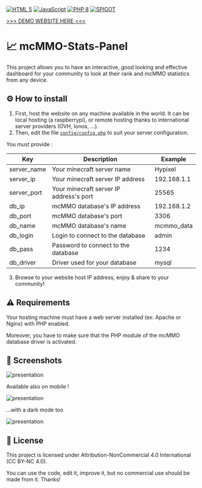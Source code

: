 [![HTML 5](https://img.shields.io/badge/HTML-5+-orange?style=flat&logo=html5&logoColor=white)](https://developer.mozilla.org/fr/docs/Web/HTML)
[![JavaScript](https://img.shields.io/badge/JavaScript-ES6+-yellow?style=flat&logo=javascript&logoColor=white)](https://developer.mozilla.org/fr/docs/Web/JavaScript)
[![PHP 8](https://img.shields.io/badge/PHP-8+-blue?style=flat&logo=php&logoColor=white)](https://www.php.net/releases/8.0/fr.php)
[![SPIGOT](https://img.shields.io/badge/Spigot-click!-D67F1D?style=flat&logoColor=white)](https://www.spigotmc.org/resources/mcmmo-statistics-website.108703/)

[>>> DEMO WEBSITE HERE <<<](https://project.therenceforot.fr/mcmmo/index.php)

# 📈 mcMMO-Stats-Panel
This project allows you to have an interactive, good looking and effective dashboard for your community to look at their rank and mcMMO statistics from any device.

## ⚙️ How to install
1. First, host the website on any machine available in the world. It can be local hosting (a raspberrypi), or remote hosting thanks to international server providers (OVH, Ionos, ...).
2. Then, edit the file [`config/config.php`](https://github.com/AsyncDevTeam/mcMMO-Stats-Panel/blob/master/config/config.php) to suit your server configuration.

You must provide :

| Key         | Description                             | Example           |
|-------------|-----------------------------------------|-------------------|
| server_name | Your minecraft server name              | Hypixel           |
| server_ip   | Your minecraft server IP address        | 192.168.1.1       |
| server_port | Your minecraft server IP address's port | 25565             |
| db_ip       | mcMMO database's IP address             | 192.168.1.2       |
| db_port     | mcMMO database's port                   | 3306              |
| db_name     | mcMMO database's name                   | mcmmo_data        |
| db_login    | Login to connect to the database        | admin             |
| db_pass     | Password to connect to the database     | 1234              |
| db_driver   | Driver used for your database           | mysql             |

3. Browse to your website host IP address, enjoy & share to your community!

## ⚠️ Requirements

Your hosting machine must have a web server installed (ex: Apache or Nginx) with PHP enabled.

Moreover, you have to make sure that the PHP module of the mcMMO database driver is activated.

## 📸 Screenshots

![presentation](https://stuff.nicolasvaillant.net/mcMMO/626shots_so.png)

Available also on mobile !

![presentation](https://stuff.nicolasvaillant.net/mcMMO/238shots_so.png) 

...with a dark mode too

![presentation](https://stuff.nicolasvaillant.net/mcMMO/201shots_so.png)

## 📜 License

This project is licensed under Attribution-NonCommercial 4.0 International (CC BY-NC 4.0).

You can use the code, edit it, improve it, but no commercial use should be made from it. Thanks!
